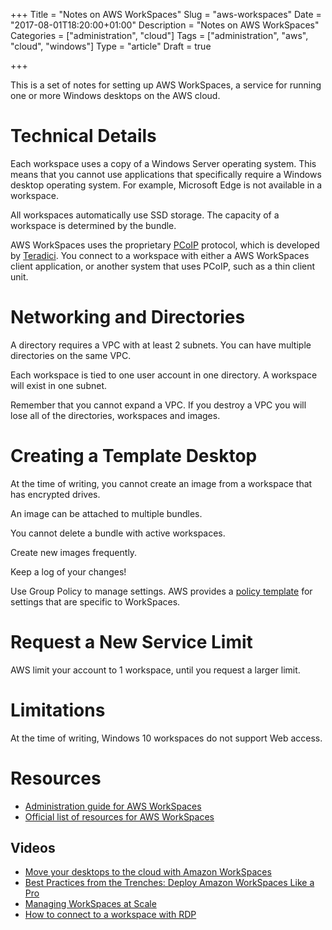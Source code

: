 +++
Title = "Notes on AWS WorkSpaces"
Slug = "aws-workspaces"
Date = "2017-08-01T18:20:00+01:00"
Description = "Notes on AWS WorkSpaces"
Categories = ["administration", "cloud"]
Tags = ["administration", "aws", "cloud", "windows"]
Type = "article"
Draft = true

+++


This is a set of notes for setting up AWS WorkSpaces, a service for running one
or more Windows desktops on the AWS cloud.

<!--more-->

# Technical Details #

Each workspace uses a copy of a Windows Server operating system. This means that
you cannot use applications that specifically require a Windows desktop
operating system. For example, Microsoft Edge is not available in a workspace.

All workspaces automatically use SSD storage. The capacity of a workspace is
determined by the bundle.

AWS WorkSpaces uses the proprietary
[PCoIP](http://www.teradici.com/pcoip-technology) protocol, which is developed
by [Teradici](http://www.teradici.com/). You connect to a
workspace with either a AWS WorkSpaces client application, or another system
that uses PCoIP, such as a thin client unit.

# Networking and Directories #

A directory requires a VPC with at least 2 subnets. You can have multiple directories on the same VPC.

Each workspace is tied to one user account in one directory. A workspace will exist in one subnet.

Remember that you cannot expand a VPC. If you destroy a VPC you will lose all of the directories,  workspaces and images.

# Creating a Template Desktop #

At the time of writing, you cannot create an image from a workspace that has encrypted drives.

An image can be attached to multiple bundles.

You cannot delete a bundle with active workspaces.

Create new images frequently.

Keep a log of your changes!

Use Group Policy to manage settings. AWS provides a [policy template](http://docs.aws.amazon.com/workspaces/latest/adminguide/group_policy.html)
for settings that are specific to WorkSpaces.

# Request a New Service Limit #

AWS limit your account to 1 workspace, until you request a larger limit.

# Limitations #

At the time of writing, Windows 10 workspaces do not support Web access.

# Resources #

* [Administration guide for AWS WorkSpaces](http://docs.aws.amazon.com/workspaces/latest/adminguide/amazon-workspaces.html)
* [Official list of resources for AWS WorkSpaces](https://aws.amazon.com/workspaces/resources/)

## Videos ##

* [Move your desktops to the cloud with Amazon WorkSpaces](https://youtu.be/r2Bh1hc-fak?list=PLufobnmLAUEygUaDDci7JT2JkGX7slDPA)
* [Best Practices from the Trenches: Deploy Amazon WorkSpaces Like a Pro](https://www.youtube.com/watch?v=9Q-ahnw2Lsc)
* [Managing WorkSpaces at Scale](https://www.youtube.com/watch?v=iAkkuuUJVUk)
* [How to connect to a workspace with RDP](https://www.youtube.com/watch?v=Of9NAz0ze6Q)

